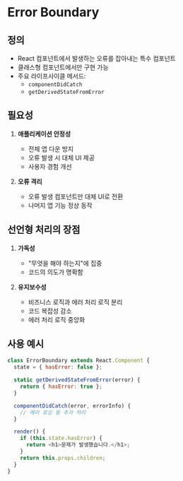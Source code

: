 # Error Boundary

## 정의

- React 컴포넌트에서 발생하는 오류를 잡아내는 특수 컴포넌트
- 클래스형 컴포넌트에서만 구현 가능
- 주요 라이프사이클 메서드:
  - `componentDidCatch`
  - `getDerivedStateFromError`

## 필요성

1. **애플리케이션 안정성**

   - 전체 앱 다운 방지
   - 오류 발생 시 대체 UI 제공
   - 사용자 경험 개선

2. **오류 격리**
   - 오류 발생 컴포넌트만 대체 UI로 전환
   - 나머지 앱 기능 정상 동작

## 선언형 처리의 장점

1. **가독성**

   - "무엇을 해야 하는지"에 집중
   - 코드의 의도가 명확함

2. **유지보수성**
   - 비즈니스 로직과 에러 처리 로직 분리
   - 코드 복잡성 감소
   - 에러 처리 로직 중앙화

## 사용 예시

```javascript
class ErrorBoundary extends React.Component {
  state = { hasError: false };

  static getDerivedStateFromError(error) {
    return { hasError: true };
  }

  componentDidCatch(error, errorInfo) {
    // 에러 로깅 등 추가 처리
  }

  render() {
    if (this.state.hasError) {
      return <h1>문제가 발생했습니다.</h1>;
    }
    return this.props.children;
  }
}
```
